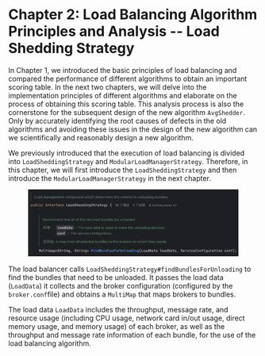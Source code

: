 # Chapter 2: Load Balancing Algorithm Principles and Analysis -- Load Shedding Strategy

In Chapter 1, we introduced the basic principles of load balancing and compared the performance of different algorithms to obtain an important scoring table. In the next two chapters, we will delve into the implementation principles of different algorithms and elaborate on the process of obtaining this scoring table. This analysis process is also the cornerstone for the subsequent design of the new algorithm `AvgShedder`. Only by accurately identifying the root causes of defects in the old algorithms and avoiding these issues in the design of the new algorithm can we scientifically and reasonably design a new algorithm.&#x20;

We previously introduced that the execution of load balancing is divided into `LoadSheddingStrategy` and `ModularLoadManagerStrategy`. Therefore, in this chapter, we will first introduce the `LoadSheddingStrategy` and then introduce the `ModularLoadManagerStrategy` in the next chapter.





<figure><img src="../.gitbook/assets/image (17).png" alt=""><figcaption></figcaption></figure>

The load balancer calls `LoadSheddingStrategy#findBundlesForUnloading` to find the bundles that need to be unloaded. It passes the load data (`LoadData`) it collects and the broker configuration (configured by the `broker.conf`file) and obtains a `MultiMap` that maps brokers to bundles.

The load data `LoadData` includes the throughput, message rate, and resource usage (including CPU usage, network card in/out usage, direct memory usage, and memory usage) of each broker, as well as the throughput and message rate information of each bundle, for the use of the load balancing algorithm.



